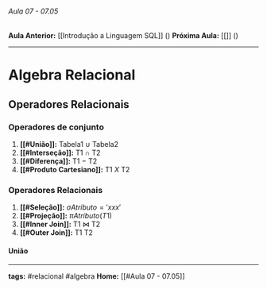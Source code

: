###### Aula 07 - 07.05
**Aula Anterior:** [[Introdução a Linguagem SQL]] ()
**Próxima Aula:** [[]] ()

---
# Algebra Relacional

## Operadores Relacionais
### Operadores de conjunto
1. **[[#União]]:** Tabela1 $\cup$ Tabela2
2. **[[#Interseção]]:** T1 $\cap$ T2
3. **[[#Diferença]]:** T1 $-$ T2
4. **[[#Produto Cartesiano]]:** T1 $X$ T2

### Operadores Relacionais
1. **[[#Seleção]]:** $\sigma  Atributo = 'xxx'$
2. **[[#Projeção]]:** $\pi  Atributo(T1)$
3. **[[#Inner Join]]:** T1 $\Join$ T2
4. **[[#Outer Join]]:** T1 T2

#### União


---
**tags:** #relacional #algebra
**Home:** [[#Aula 07 - 07.05]]